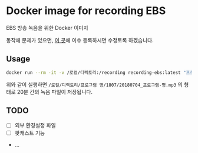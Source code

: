 # Docker image for recording EBS

EBS 방송 녹음을 위한 Docker 이미지

동작에 문제가 있으면, [이 곳](https://github.com/sogeuni/docker-recording-ebs/issues)에 이슈 등록하시면 수정토록 하겠습니다.

## Usage

```bash
docker run --rm -it -v /로컬/디렉토리:/recording recording-ebs:latest "프로그램 명" 20
```

위와 같이 실행하면 `/로컬/디렉토리/프로그램 명/1807/20180704_프로그램-명.mp3` 의 형태로 20분 간의 녹음 파일이 저장됩니다.

## TODO

* [ ] 외부 환경설정 파일
* [ ] 팟캐스트 기능
* ...
